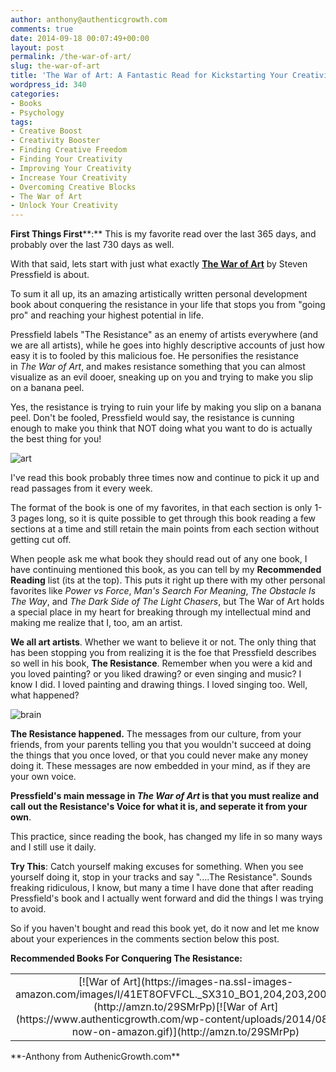 ```yaml
---
author: anthony@authenticgrowth.com
comments: true
date: 2014-09-18 00:07:49+00:00
layout: post
permalink: /the-war-of-art/
slug: the-war-of-art
title: 'The War of Art: A Fantastic Read for Kickstarting Your Creativity'
wordpress_id: 340
categories:
- Books
- Psychology
tags:
- Creative Boost
- Creativity Booster
- Finding Creative Freedom
- Finding Your Creativity
- Improving Your Creativity
- Increase Your Creativity
- Overcoming Creative Blocks
- The War of Art
- Unlock Your Creativity
---
```


**First Things First****:** This is my favorite read over the last 365 days, and probably over the last 730 days as well.

With that said, lets start with just what exactly [**The War of Art**](http://www.amazon.com/gp/product/1936891026?ie=UTF8&linkCode=as2&camp=1634&creative=6738&tag=escapicom-20&creativeASIN=1936891026) by Steven Pressfield is about.

To sum it all up, its an amazing artistically written personal development book about conquering the resistance in your life that stops you from "going pro" and reaching your highest potential in life.

Pressfield labels "The Resistance" as an enemy of artists everywhere (and we are all artists), while he goes into highly descriptive accounts of just how easy it is to fooled by this malicious foe. He personifies the resistance in _The War of Art_, and makes resistance something that you can almost visualize as an evil dooer, sneaking up on you and trying to make you slip<!-- more --> on a banana peel.

Yes, the resistance is trying to ruin your life by making you slip on a banana peel. Don't be fooled, Pressfield would say, the resistance is cunning enough to make you think that NOT doing what you want to do is actually the best thing for you!

![art](http://www.authenticgrowth.com/wp-content/uploads/2014/09/art.jpg)

I've read this book probably three times now and continue to pick it up and read passages from it every week.

The format of the book is one of my favorites, in that each section is only 1-3 pages long, so it is quite possible to get through this book reading a few sections at a time and still retain the main points from each section without getting cut off.

When people ask me what book they should read out of any one book, I have continuing mentioned this book, as you can tell by my **Recommended Reading** list (its at the top). This puts it right up there with my other personal favorites like _Power vs Force_, _Man's Search For Meaning_, _The Obstacle Is The Way_, and _The Dark Side of The Light Chasers_, but The War of Art holds a special place in my heart for breaking through my intellectual mind and making me realize that I, too, am an artist.

**We all art artists**. Whether we want to believe it or not. The only thing that has been stopping you from realizing it is the foe that Pressfield describes so well in his book, **The Resistance**. Remember when you were a kid and you loved painting? or you liked drawing? or even singing and music? I know I did. I loved painting and drawing things. I loved singing too. Well, what happened?

![brain](http://www.authenticgrowth.com/wp-content/uploads/2014/09/brain.jpg)

**The Resistance happened.** The messages from our culture, from your friends, from your parents telling you that you wouldn't succeed at doing the things that you once loved, or that you could never make any money doing it. These messages are now embedded in your mind, as if they are your own voice.

**Pressfield's main message in _The War of Art_ is that you must realize and call out the Resistance's Voice for what it is, and seperate it from your own**.

This practice, since reading the book, has changed my life in so many ways and I still use it daily.

**Try This**: Catch yourself making excuses for something. When you see yourself doing it, stop in your tracks and say "....The Resistance". Sounds freaking ridiculous, I know, but many a time I have done that after reading Pressfield's book and I actually went forward and did the things I was trying to avoid.

So if you haven't bought and read this book yet, do it now and let me know about your experiences in the comments section below this post.

**Recommended Books For Conquering The Resistance:**
<table >
<tbody >
<tr align="center" >

<td >[![War of Art](https://images-na.ssl-images-amazon.com/images/I/41ET8OFVFCL._SX310_BO1,204,203,200_.jpg)](http://amzn.to/29SMrPp)[![War of Art](https://www.authenticgrowth.com/wp-content/uploads/2014/08/buy-now-on-amazon.gif)](http://amzn.to/29SMrPp)
</td>
</tr>
</tbody>
</table>
**-Anthony from AuthenicGrowth.com**
